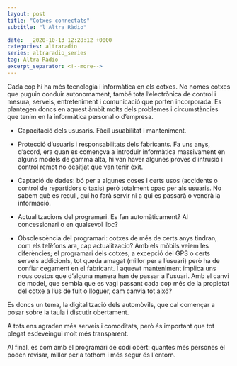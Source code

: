 ```yaml
---
layout: post
title: "Cotxes connectats"
subtitle: "l'Altra Ràdio"

date:   2020-10-13 12:28:12 +0000
categories: altraradio
series: altraradio_series
tag: Altra Ràdio
excerpt_separator: <!--more-->
---
```


Cada cop hi ha més tecnologia i informàtica en els cotxes. No només cotxes que puguin conduir autonomament, també tota l’electrònica de control i mesura, serveis, entreteniment i comunicació que porten incorporada. Es plantegen doncs en aquest àmbit molts dels problemes i circumstàncies que tenim en la informàtica personal o d’empresa.
<!--more-->

* Capacitació dels ususaris. Fàcil usuabilitat i manteniment. 

* Protecció d’usuaris i responsabilitats dels fabricants. Fa uns anys, d’acord, era quan es començva a introduir informàtica massivament en alguns models de gamma alta, hi van haver algunes proves d’intrusió i control remot no desitjat que van tenir èxit.  

* Captació de dades: bó per a algunes coses i certs usos (accidents o control de repartidors o taxis) però totalment opac per als usuaris. No sabem què es recull, qui ho farà servir ni a qui es passarà o vendrà la informació.

* Actualitzacions del programari. Es fan automàticament?  Al concessionari o en qualsevol lloc?

* Obsolescència del programari: cotxes de més de certs anys tindran, com els telèfons ara, cap actualitzacio?   Amb els mòbils veiem les diferències; el programari dels cotxes, a excepció del GPS o certs serveis addicionls, tot queda amagat (millor per a l’usuari) però ha de confiar cegament en el fabricant. I aquewt manteniment implica uns nous costos que d’alguna manera han de passar a l'usuari. Amb el canvi de model, que sembla que es vagi passant cada cop més de la propietat del cotxe a l’us de fuit o lloguer, cam canvia tot aixó?

Es doncs un tema, la digitalització dels automòvils, que cal començar a posar sobre la taula i discutir obertament. 

A tots ens agraden més serveis i comoditats, però és important que tot plegat esdeveingui molt més transparent. 

Al final, és com amb el programari de codi obert: quantes més persones el poden revisar, millor per a tothom i més segur és l'entorn.


